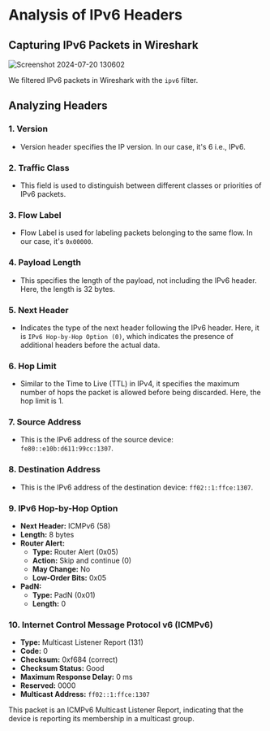 
# Analysis of IPv6 Headers

## Capturing IPv6 Packets in Wireshark
![Screenshot 2024-07-20 130602](https://github.com/user-attachments/assets/cc43d430-df9e-4f5b-88fe-c8463943d01d)

We filtered IPv6 packets in Wireshark with the `ipv6` filter.

## Analyzing Headers
### 1. Version
- Version header specifies the IP version. In our case, it's 6 i.e., IPv6.

### 2. Traffic Class
- This field is used to distinguish between different classes or priorities of IPv6 packets.

### 3. Flow Label
- Flow Label is used for labeling packets belonging to the same flow. In our case, it's `0x00000`.

### 4. Payload Length
- This specifies the length of the payload, not including the IPv6 header. Here, the length is 32 bytes.

### 5. Next Header
- Indicates the type of the next header following the IPv6 header. Here, it is `IPv6 Hop-by-Hop Option (0)`, which indicates the presence of additional headers before the actual data.

### 6. Hop Limit
- Similar to the Time to Live (TTL) in IPv4, it specifies the maximum number of hops the packet is allowed before being discarded. Here, the hop limit is 1.

### 7. Source Address
- This is the IPv6 address of the source device: `fe80::e10b:d611:99cc:1307`.

### 8. Destination Address
- This is the IPv6 address of the destination device: `ff02::1:ffce:1307`.

### 9. IPv6 Hop-by-Hop Option
- **Next Header:** ICMPv6 (58)
- **Length:** 8 bytes
- **Router Alert:**
  - **Type:** Router Alert (0x05)
  - **Action:** Skip and continue (0)
  - **May Change:** No
  - **Low-Order Bits:** 0x05
- **PadN:**
  - **Type:** PadN (0x01)
  - **Length:** 0

### 10. Internet Control Message Protocol v6 (ICMPv6)
- **Type:** Multicast Listener Report (131)
- **Code:** 0
- **Checksum:** 0xf684 (correct)
- **Checksum Status:** Good
- **Maximum Response Delay:** 0 ms
- **Reserved:** 0000
- **Multicast Address:** `ff02::1:ffce:1307`

This packet is an ICMPv6 Multicast Listener Report, indicating that the device is reporting its membership in a multicast group.

